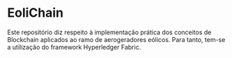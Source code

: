 # EoliChain

Este repositório diz respeito à implementação prática dos conceitos de Blockchain aplicados ao ramo de aerogeradores eólicos. Para tanto, tem-se a utilização do framework Hyperledger Fabric. 

